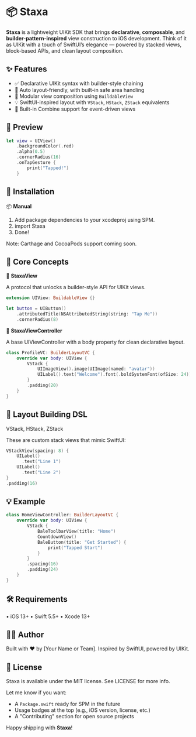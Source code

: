 # 📦 Staxa

**Staxa** is a lightweight UIKit SDK that brings **declarative**, **composable**, and **builder-pattern-inspired** view construction to iOS development. Think of it as UIKit with a touch of SwiftUI’s elegance — powered by stacked views, block-based APIs, and clean layout composition.

## ✨ Features

- ✅ Declarative UIKit syntax with builder-style chaining  
- 📐 Auto layout-friendly, with built-in safe area handling  
- 🧱 Modular view composition using `BuildableView`  
- 💡 SwiftUI-inspired layout with `VStack`, `HStack`, `ZStack` equivalents  
- 🔄 Built-in Combine support for event-driven views  

## 📸 Preview

```swift
let view = UIView()
    .backgroundColor(.red)
    .alpha(0.5)
    .cornerRadius(16)
    .onTapGesture {
        print("Tapped!")
    }
```

## 🚀 Installation

📦 **Manual**
1. Add package dependencies to your xcodeproj using SPM.
2. import Staxa
3. Done!

Note: Carthage and CocoaPods support coming soon.

## 🧱 Core Concepts

🧩 **StaxaView**

A protocol that unlocks a builder-style API for UIKit views.

```swift
extension UIView: BuildableView {}

let button = UIButton()
    .attributedTitle(NSAttributedString(string: "Tap Me"))
    .cornerRadius(8)
```

🧱 **StaxaViewController**

A base UIViewController with a body property for clean declarative layout.

```swift
class ProfileVC: BuilderLayoutVC {
    override var body: UIView {
        VStack {
            UIImageView().image(UIImage(named: "avatar"))
            UILabel().text("Welcome").font(.boldSystemFont(ofSize: 24))
        }
        .padding(20)
    }
}
```

## 📐 Layout Building DSL

VStack, HStack, ZStack

These are custom stack views that mimic SwiftUI:

```swift
VStackView(spacing: 8) {
    UILabel()
      .text("Line 1")
    UILabel()
      .text("Line 2")
}
.padding(16)
```

## 💡 Example
```swift
class HomeViewController: BuilderLayoutVC {
    override var body: UIView {
        VStack {
            BaleToolbarView(title: "Home")
            CountdownView()
            BaleButton(title: "Get Started") {
                print("Tapped Start")
            }
        }
        .spacing(16)
        .padding(24)
    }
}
```

## 🛠 Requirements
• iOS 13+
• Swift 5.5+
• Xcode 13+

## 👨‍💻 Author

Built with ❤️ by [Your Name or Team].
Inspired by SwiftUI, powered by UIKit.

## 📄 License

Staxa is available under the MIT license. See LICENSE for more info.

Let me know if you want:

- A `Package.swift` ready for SPM in the future  
- Usage badges at the top (e.g., iOS version, license, etc.)  
- A "Contributing" section for open source projects  

Happy shipping with **Staxa**!
